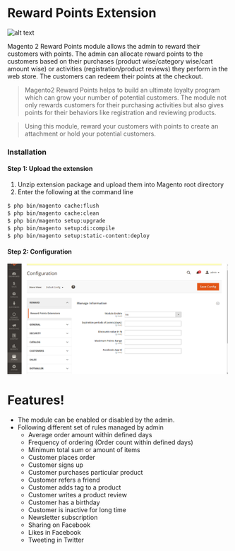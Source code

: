 # Reward Points Extension
![alt text](http://www.cardexpert.in/wp-content/uploads/2015/07/credit_card_reward_points-cashback.png)

Magento 2 Reward Points module allows the admin to reward their customers with points. The admin can allocate reward points to the customers based on their purchases (product wise/category wise/cart amount wise) or activities (registration/product reviews) they perform in the web store. The customers can redeem their points at the checkout.


> Magento2 Reward Points helps to build an ultimate loyalty program which can grow your number of potential customers. The module not only rewards customers for their purchasing activities but also gives points for their behaviors like registration and reviewing products.

> Using this module, reward your customers with points to create an attachment or hold your potential customers.


### Installation
#### Step 1: Upload the extension

1) Unzip extension package and upload them into Magento root directory
2) Enter the following at the command line

```sh
$ php bin/magento cache:flush
$ php bin/magento cache:clean
$ php bin/magento setup:upgrade
$ php bin/magento setup:di:compile
$ php bin/magento setup:static-content:deploy

```
#### Step 2: Configuration

<img src="https://github.com/nishadjadhav/Reward_img/blob/master/configurations.png" height="250" width="500">

# Features!

  - The module can be enabled or disabled by the admin.
  - Following different set of rules managed by admin
    - Average order amount within defined days
    - Frequency of ordering (Order count within defined days)
    - Minimum total sum or amount of items
    - Customer places order
    - Customer signs up
    - Customer purchases particular product
    - Customer refers a friend
    - Customer adds tag to a product
    - Customer writes a product review
    - Customer has a birthday
    - Customer is inactive for long time
    - Newsletter subscription
    - Sharing on Facebook
    - Likes in Facebook
    - Tweeting in Twitter
 



